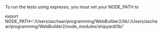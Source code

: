To run the tests using expresso, you must set your NODE_PATH to

export NODE_PATH='/Users/aschaar/programming/WebBuilder2/lib/:/Users/aschaar/programming/WebBuilder2/node_modules/shipyard/lib/'
